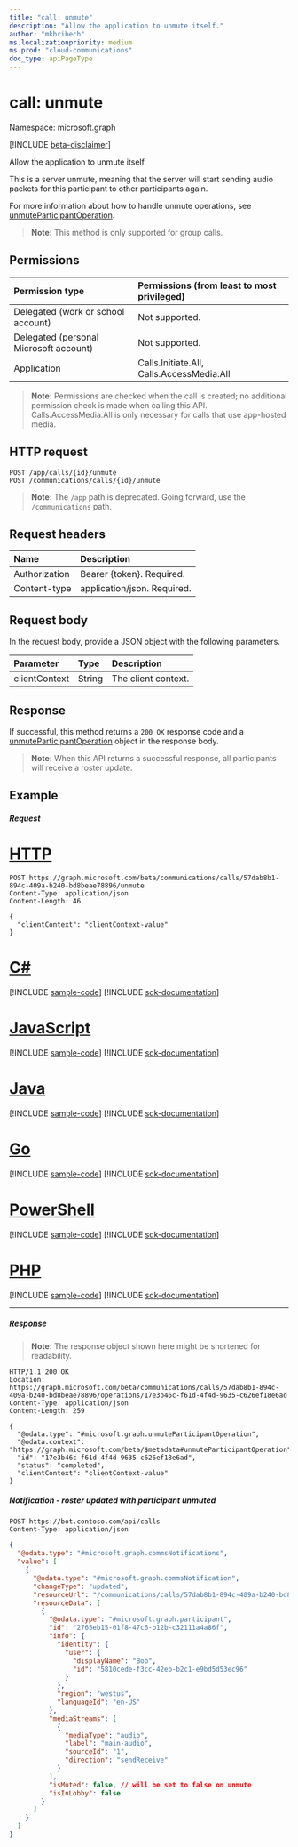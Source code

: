 ```yaml
---
title: "call: unmute"
description: "Allow the application to unmute itself."
author: "mkhribech"
ms.localizationpriority: medium
ms.prod: "cloud-communications"
doc_type: apiPageType
---
```


# call: unmute

Namespace: microsoft.graph

[!INCLUDE [beta-disclaimer](../../includes/beta-disclaimer.md)]

Allow the application to unmute itself.

This is a server unmute, meaning that the server will start sending audio packets for this participant to other participants again.

For more information about how to handle unmute operations, see [unmuteParticipantOperation](../resources/unmuteParticipantoperation.md).

> **Note:** This method is only supported for group calls.

## Permissions

| Permission type                        | Permissions (from least to most privileged) |
|:---------------------------------------|:--------------------------------------------|
| Delegated (work or school account)     | Not supported.                               |
| Delegated (personal Microsoft account) | Not supported.                               |
| Application                            | Calls.Initiate.All, Calls.AccessMedia.All |

> **Note:** Permissions are checked when the call is created; no additional permission check is made when calling this API. Calls.AccessMedia.All is only necessary for calls that use app-hosted media.

## HTTP request
<!-- { "blockType": "ignored" } -->
```http
POST /app/calls/{id}/unmute
POST /communications/calls/{id}/unmute
```
> **Note:** The `/app` path is deprecated. Going forward, use the `/communications` path.

## Request headers
| Name          | Description               |
|:--------------|:--------------------------|
| Authorization | Bearer {token}. Required. |
| Content-type | application/json. Required.|

## Request body
In the request body, provide a JSON object with the following parameters.

| Parameter      | Type    |Description|
|:---------------|:--------|:----------|
|clientContext|String|The client context.|

## Response
If successful, this method returns a `200 OK` response code and a [unmuteParticipantOperation](../resources/unmuteParticipantoperation.md) object in the response body.

>**Note:** When this API returns a successful response, all participants will receive a roster update.

## Example

##### Request

# [HTTP](#tab/http)
<!-- {
  "blockType": "request",
  "name": "call-unmute"
}-->
```http
POST https://graph.microsoft.com/beta/communications/calls/57dab8b1-894c-409a-b240-bd8beae78896/unmute
Content-Type: application/json
Content-Length: 46

{
  "clientContext": "clientContext-value"
}
```

# [C#](#tab/csharp)
[!INCLUDE [sample-code](../includes/snippets/csharp/call-unmute-csharp-snippets.md)]
[!INCLUDE [sdk-documentation](../includes/snippets/snippets-sdk-documentation-link.md)]

# [JavaScript](#tab/javascript)
[!INCLUDE [sample-code](../includes/snippets/javascript/call-unmute-javascript-snippets.md)]
[!INCLUDE [sdk-documentation](../includes/snippets/snippets-sdk-documentation-link.md)]

# [Java](#tab/java)
[!INCLUDE [sample-code](../includes/snippets/java/call-unmute-java-snippets.md)]
[!INCLUDE [sdk-documentation](../includes/snippets/snippets-sdk-documentation-link.md)]

# [Go](#tab/go)
[!INCLUDE [sample-code](../includes/snippets/go/call-unmute-go-snippets.md)]
[!INCLUDE [sdk-documentation](../includes/snippets/snippets-sdk-documentation-link.md)]

# [PowerShell](#tab/powershell)
[!INCLUDE [sample-code](../includes/snippets/powershell/call-unmute-powershell-snippets.md)]
[!INCLUDE [sdk-documentation](../includes/snippets/snippets-sdk-documentation-link.md)]

# [PHP](#tab/php)
[!INCLUDE [sample-code](../includes/snippets/php/call-unmute-php-snippets.md)]
[!INCLUDE [sdk-documentation](../includes/snippets/snippets-sdk-documentation-link.md)]

---


##### Response

> **Note:** The response object shown here might be shortened for readability.

<!-- {
  "blockType": "response",
  "truncated": true,
  "@odata.type": "microsoft.graph.unmuteParticipantOperation"
} -->
```http
HTTP/1.1 200 OK
Location: https://graph.microsoft.com/beta/communications/calls/57dab8b1-894c-409a-b240-bd8beae78896/operations/17e3b46c-f61d-4f4d-9635-c626ef18e6ad
Content-Type: application/json
Content-Length: 259

{
  "@odata.type": "#microsoft.graph.unmuteParticipantOperation",
  "@odata.context": "https://graph.microsoft.com/beta/$metadata#unmuteParticipantOperation",
  "id": "17e3b46c-f61d-4f4d-9635-c626ef18e6ad",
  "status": "completed",
  "clientContext": "clientContext-value"
}
```

##### Notification - roster updated with participant unmuted

```http
POST https://bot.contoso.com/api/calls
Content-Type: application/json
```

<!-- {
  "blockType": "example",
  "@odata.type": "microsoft.graph.commsNotifications"
}-->
```json
{
  "@odata.type": "#microsoft.graph.commsNotifications",
  "value": [
    {
      "@odata.type": "#microsoft.graph.commsNotification",
      "changeType": "updated",
      "resourceUrl": "/communications/calls/57dab8b1-894c-409a-b240-bd8beae78896/participants",
      "resourceData": [
        {
          "@odata.type": "#microsoft.graph.participant",
          "id": "2765eb15-01f8-47c6-b12b-c32111a4a86f",
          "info": {
            "identity": {
              "user": {
                "displayName": "Bob",
                "id": "5810cede-f3cc-42eb-b2c1-e9bd5d53ec96"
              }
            },
            "region": "westus",
            "languageId": "en-US"
          },
          "mediaStreams": [
            {
              "mediaType": "audio",
              "label": "main-audio",
              "sourceId": "1",
              "direction": "sendReceive"
            }
          ],
          "isMuted": false, // will be set to false on unmute
          "isInLobby": false
        }
      ]
    }
  ]
}
```

<!-- uuid: 8fcb5dbc-d5aa-4681-8e31-b001d5168d79
2015-10-25 14:57:30 UTC -->
<!--
{
  "type": "#page.annotation",
  "description": "call: unmute",
  "keywords": "",
  "section": "documentation",
  "tocPath": "",
  "suppressions": [
  ]
}
-->


